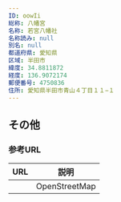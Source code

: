 ```yaml
---
ID: oowIi
総称: 八幡宮
名称: 若宮八幡社
名称読み: null
別名: null
都道府県: 愛知県
区域: 半田市
緯度: 34.8811872
経度: 136.9072174
郵便番号: 4750836
住所: 愛知県半田市青山４丁目１１−１
---
```


## その他

### 参考URL

| URL | 説明          |
| --- | ------------- |
|     | OpenStreetMap |
